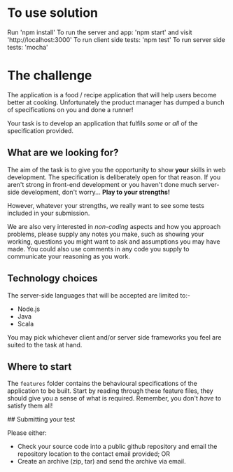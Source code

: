 # To use solution

Run 'npm install'
To run the server and app: 'npm start' and visit 'http://localhost:3000'
To run client side tests: 'npm test'
To run server side tests: 'mocha'

# The challenge

The application is a food / recipe application that will help users
become better at cooking. Unfortunately the product manager has dumped
a bunch of specifications on you and done a runner!

Your task is to develop an application that fulfils _some_ or _all_ of the
specification provided.

## What are we looking for?

The aim of the task is to give you the opportunity to show **your** skills
in web development. The specification is deliberately open for that
reason. If you aren't strong in front-end development or you haven't
done much server-side development, don't worry... **Play to your strengths!**

However, whatever your strengths, we really want to see some tests included
in your submission.

We are also very interested in _non-coding_ aspects and how you approach
problems, please supply any notes you make, such as showing your working,
questions you might want to ask and assumptions you may have made. You could
also use comments in any code you supply to communicate your reasoning as you 
work.

## Technology choices

The server-side languages that will be accepted are limited to:-
* Node.js
* Java
* Scala

You may pick whichever client and/or server side frameworks you feel
are suited to the task at hand. 

## Where to start

The `features` folder contains the behavioural specifications of the
application to be built. Start by reading through these feature files,
they should give you a sense of what is required. Remember, you don't 
_have_ to satisfy them all!

## Submitting your test

Please either:

* Check your source code into a public github repository and email
the repository location to the contact email provided; OR
* Create an archive (zip, tar) and send the archive via email.

